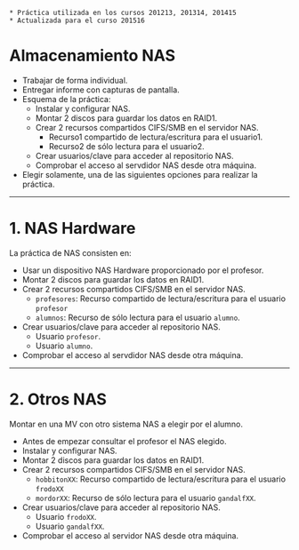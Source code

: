 ```
* Práctica utilizada en los cursos 201213, 201314, 201415
* Actualizada para el curso 201516
```

# Almacenamiento NAS

* Trabajar de forma individual.
* Entregar informe con capturas de pantalla.
* Esquema de la práctica:
    * Instalar y configurar NAS.
    * Montar 2 discos para guardar los datos en RAID1.
    * Crear 2 recursos compartidos CIFS/SMB en el servidor NAS.
        * Recurso1 compartido de lectura/escritura para el usuario1.
        * Recurso2 de sólo lectura para el usuario2.
    * Crear usuarios/clave para acceder al repositorio NAS.
    * Comprobar el acceso al servdidor NAS desde otra máquina.
* Elegir solamente, una de las siguientes opciones para realizar la práctica.

---

# 1. NAS Hardware

La práctica de NAS consisten en:
* Usar un dispositivo NAS Hardware proporcionado por el profesor.
* Montar 2 discos para guardar los datos en RAID1.
* Crear 2 recursos compartidos CIFS/SMB en el servidor NAS.
    * `profesores`: Recurso compartido de lectura/escritura para el usuario `profesor`
    * `alumnos`: Recurso de sólo lectura para el usuario `alumno`.
* Crear usuarios/clave para acceder al repositorio NAS.
    * Usuario `profesor`.
    * Usuario `alumno`.
* Comprobar el acceso al servdidor NAS desde otra máquina.

---

# 2. Otros NAS

Montar en una MV con otro sistema NAS a elegir por el alumno.
* Antes de empezar consultar el profesor el NAS elegido.
* Instalar y configurar NAS.
* Montar 2 discos para guardar los datos en RAID1.
* Crear 2 recursos compartidos CIFS/SMB en el servidor NAS.
    * `hobbitonXX`: Recurso compartido de lectura/escritura para el usuario `frodoXX`
    * `mordorXX`: Recurso de sólo lectura para el usuario `gandalfXX`.
* Crear usuarios/clave para acceder al repositorio NAS.
    * Usuario `frodoXX`.
    * Usuario `gandalfXX`.
* Comprobar el acceso al servidor NAS desde otra máquina.
